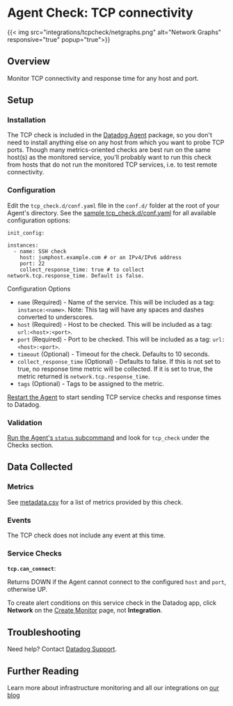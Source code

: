 # Agent Check: TCP connectivity
{{< img src="integrations/tcpcheck/netgraphs.png" alt="Network Graphs" responsive="true" popup="true">}}
## Overview

Monitor TCP connectivity and response time for any host and port.

## Setup
### Installation

The TCP check is included in the [Datadog Agent][1] package, so you don't need to install anything else on any host from which you want to probe TCP ports. Though many metrics-oriented checks are best run on the same host(s) as the monitored service, you'll probably want to run this check from hosts that do not run the monitored TCP services, i.e. to test remote connectivity.

### Configuration

Edit the `tcp_check.d/conf.yaml` file in the `conf.d/` folder at the root of your Agent's directory. See the [sample tcp_check.d/conf.yaml][2] for all available configuration options:

```
init_config:

instances:
  - name: SSH check
    host: jumphost.example.com # or an IPv4/IPv6 address
    port: 22
    collect_response_time: true # to collect network.tcp.response_time. Default is false.
```

Configuration Options

* `name` (Required) - Name of the service. This will be included as a tag: `instance:<name>`. Note: This tag will have any spaces and dashes converted to underscores.
* `host` (Required) - Host to be checked. This will be included as a tag: `url:<host>:<port>`.
* `port` (Required) - Port to be checked. This will be included as a tag: `url:<host>:<port>`.
* `timeout` (Optional) - Timeout for the check. Defaults to 10 seconds.
* `collect_response_time` (Optional) - Defaults to false. If this is not set to true, no response time metric will be collected. If it is set to true, the metric returned is `network.tcp.response_time`.
* `tags` (Optional) - Tags to be assigned to the metric.

[Restart the Agent][3] to start sending TCP service checks and response times to Datadog.

### Validation

[Run the Agent's `status` subcommand][4] and look for `tcp_check` under the Checks section.

## Data Collected
### Metrics

See [metadata.csv][5] for a list of metrics provided by this check.

### Events
The TCP check does not include any event at this time.

### Service Checks

**`tcp.can_connect`**:

Returns DOWN if the Agent cannot connect to the configured `host` and `port`, otherwise UP.

To create alert conditions on this service check in the Datadog app, click **Network** on the [Create Monitor][6] page, not **Integration**.

## Troubleshooting
Need help? Contact [Datadog Support][7].

## Further Reading
Learn more about infrastructure monitoring and all our integrations on [our blog][8]


[1]: https://app.datadoghq.com/account/settings#agent
[2]: https://github.com/DataDog/integrations-core/blob/master/tcp_check/conf.yaml.example
[3]: https://docs.datadoghq.com/agent/faq/agent-commands/#start-stop-restart-the-agent
[4]: https://docs.datadoghq.com/agent/faq/agent-commands/#agent-status-and-information
[5]: https://github.com/DataDog/integrations-core/blob/master/tcp_check/metadata.csv
[6]: https://app.datadoghq.com/monitors#/create
[7]: http://docs.datadoghq.com/help/
[8]: https://www.datadoghq.com/blog/
